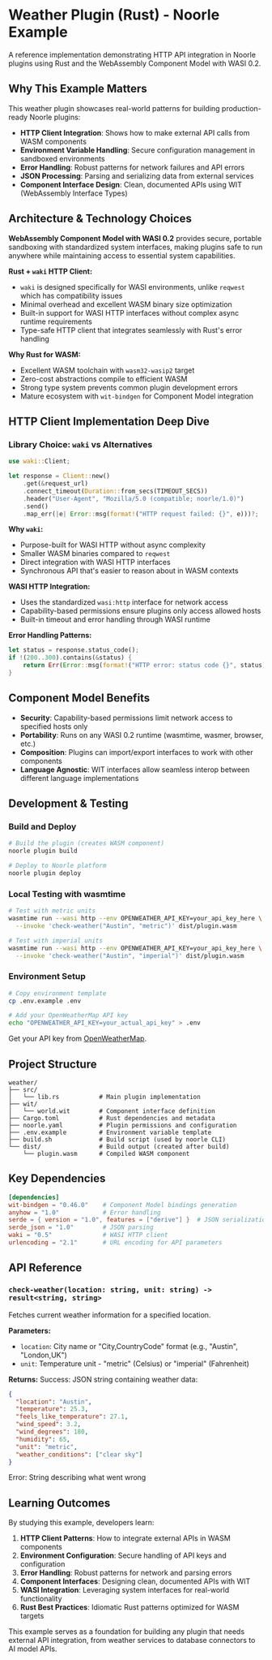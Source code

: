 # Weather Plugin (Rust) - Noorle Example

A reference implementation demonstrating HTTP API integration in Noorle plugins using Rust and the WebAssembly Component Model with WASI 0.2.

## Why This Example Matters

This weather plugin showcases real-world patterns for building production-ready Noorle plugins:

- **HTTP Client Integration**: Shows how to make external API calls from WASM components
- **Environment Variable Handling**: Secure configuration management in sandboxed environments
- **Error Handling**: Robust patterns for network failures and API errors
- **JSON Processing**: Parsing and serializing data from external services
- **Component Interface Design**: Clean, documented APIs using WIT (WebAssembly Interface Types)

## Architecture & Technology Choices

**WebAssembly Component Model with WASI 0.2** provides secure, portable sandboxing with standardized system interfaces, making plugins safe to run anywhere while maintaining access to essential system capabilities.

**Rust + `waki` HTTP Client:**
- `waki` is designed specifically for WASI environments, unlike `reqwest` which has compatibility issues
- Minimal overhead and excellent WASM binary size optimization
- Built-in support for WASI HTTP interfaces without complex async runtime requirements
- Type-safe HTTP client that integrates seamlessly with Rust's error handling

**Why Rust for WASM:**
- Excellent WASM toolchain with `wasm32-wasip2` target
- Zero-cost abstractions compile to efficient WASM
- Strong type system prevents common plugin development errors
- Mature ecosystem with `wit-bindgen` for Component Model integration

## HTTP Client Implementation Deep Dive

### Library Choice: `waki` vs Alternatives

```rust
use waki::Client;

let response = Client::new()
    .get(&request_url)
    .connect_timeout(Duration::from_secs(TIMEOUT_SECS))
    .header("User-Agent", "Mozilla/5.0 (compatible; noorle/1.0)")
    .send()
    .map_err(|e| Error::msg(format!("HTTP request failed: {}", e)))?;
```

**Why `waki`:**
- Purpose-built for WASI HTTP without async complexity
- Smaller WASM binaries compared to `reqwest`
- Direct integration with WASI HTTP interfaces
- Synchronous API that's easier to reason about in WASM contexts

**WASI HTTP Integration:**
- Uses the standardized `wasi:http` interface for network access
- Capability-based permissions ensure plugins only access allowed hosts
- Built-in timeout and error handling through WASI runtime

**Error Handling Patterns:**
```rust
let status = response.status_code();
if !(200..300).contains(&status) {
    return Err(Error::msg(format!("HTTP error: status code {}", status)));
}
```

## Component Model Benefits

- **Security**: Capability-based permissions limit network access to specified hosts only
- **Portability**: Runs on any WASI 0.2 runtime (wasmtime, wasmer, browser, etc.)
- **Composition**: Plugins can import/export interfaces to work with other components
- **Language Agnostic**: WIT interfaces allow seamless interop between different language implementations

## Development & Testing

### Build and Deploy
```bash
# Build the plugin (creates WASM component)
noorle plugin build

# Deploy to Noorle platform
noorle plugin deploy
```

### Local Testing with wasmtime
```bash
# Test with metric units
wasmtime run --wasi http --env OPENWEATHER_API_KEY=your_api_key_here \
  --invoke 'check-weather("Austin", "metric")' dist/plugin.wasm

# Test with imperial units
wasmtime run --wasi http --env OPENWEATHER_API_KEY=your_api_key_here \
  --invoke 'check-weather("Austin", "imperial")' dist/plugin.wasm
```

### Environment Setup
```bash
# Copy environment template
cp .env.example .env

# Add your OpenWeatherMap API key
echo "OPENWEATHER_API_KEY=your_actual_api_key" > .env
```

Get your API key from [OpenWeatherMap](https://openweathermap.org/api).

## Project Structure

```
weather/
├── src/
│   └── lib.rs           # Main plugin implementation
├── wit/
│   └── world.wit        # Component interface definition
├── Cargo.toml           # Rust dependencies and metadata
├── noorle.yaml          # Plugin permissions and configuration
├── .env.example         # Environment variable template
├── build.sh             # Build script (used by noorle CLI)
└── dist/                # Build output (created after build)
    └── plugin.wasm      # Compiled WASM component
```

## Key Dependencies

```toml
[dependencies]
wit-bindgen = "0.46.0"    # Component Model bindings generation
anyhow = "1.0"            # Error handling
serde = { version = "1.0", features = ["derive"] }  # JSON serialization
serde_json = "1.0"        # JSON parsing
waki = "0.5"              # WASI HTTP client
urlencoding = "2.1"       # URL encoding for API parameters
```

## API Reference

### `check-weather(location: string, unit: string) -> result<string, string>`

Fetches current weather information for a specified location.

**Parameters:**
- `location`: City name or "City,CountryCode" format (e.g., "Austin", "London,UK")
- `unit`: Temperature unit - "metric" (Celsius) or "imperial" (Fahrenheit)

**Returns:**
Success: JSON string containing weather data:
```json
{
  "location": "Austin",
  "temperature": 25.3,
  "feels_like_temperature": 27.1,
  "wind_speed": 3.2,
  "wind_degrees": 180,
  "humidity": 65,
  "unit": "metric",
  "weather_conditions": ["clear sky"]
}
```

Error: String describing what went wrong

## Learning Outcomes

By studying this example, developers learn:

1. **HTTP Client Patterns**: How to integrate external APIs in WASM components
2. **Environment Configuration**: Secure handling of API keys and configuration
3. **Error Handling**: Robust patterns for network and parsing errors
4. **Component Interfaces**: Designing clean, documented APIs with WIT
5. **WASI Integration**: Leveraging system interfaces for real-world functionality
6. **Rust Best Practices**: Idiomatic Rust patterns optimized for WASM targets

This example serves as a foundation for building any plugin that needs external API integration, from weather services to database connectors to AI model APIs.